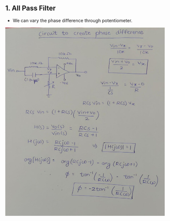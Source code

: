 ## 1. All Pass Filter
- We can vary the phase difference through potentiometer.
  
![Diagram](assets/allpassfilter.jpg)

